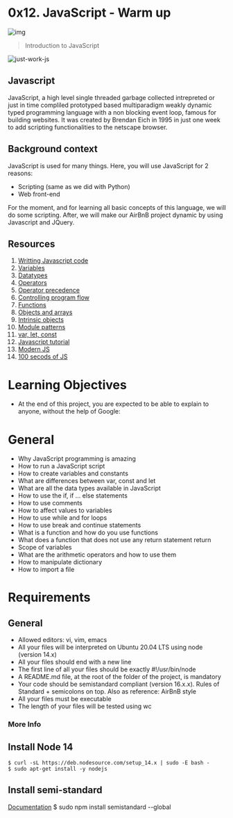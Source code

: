 # 0x12. JavaScript - Warm up

![img](https://assets.imaginablefutures.com/media/images/ALX_Logo.max-200x150.png)
> Introduction to JavaScript

![just-work-js](https://s3.amazonaws.com/intranet-projects-files/holbertonschool-higher-level_programming+/303/Javascript-535.png.jpeg)
## Javascript
JavaScript, a high level single threaded garbage collected intrepreted or just in time compliled  prototyped based multiparadigm  weakly dynamic typed programming language with a non blocking event loop, famous for building websites. It was created by Brendan Eich in 1995 in just one week to add scripting functionalities to the netscape browser.

## Background context
JavaScript is used for many things. Here, you will use JavaScript for 2 reasons:

- Scripting (same as we did with Python)
- Web front-end

For the moment, and for learning all basic concepts of this language, we will do some scripting. After, we will make our AirBnB project dynamic by using Javascript and JQuery.

## Resources 
1. [Writting Javascript code](https://developer.mozilla.org/en-US/docs/Learn/Getting_started_with_the_web/JavaScript_basics)
2. [Variables](https://developer.mozilla.org/en-US/docs/Learn/JavaScript/First_steps/Variables)
3. [Datatypes](https://developer.mozilla.org/en-US/docs/Web/JavaScript/Data_structures)
4. [Operators](https://developer.mozilla.org/en-US/docs/Learn/Getting_started_with_the_web/JavaScript_basics)
5. [Operator precedence](https://developer.mozilla.org/en-US/docs/Web/JavaScript/Reference/Operators/Operator_Precedence)
6. [Controlling program flow](https://developer.mozilla.org/en-US/docs/Web/JavaScript/Guide/Control_flow_and_error_handling)
7. [Functions](https://developer.mozilla.org/en-US/docs/Learn/JavaScript/Building_blocks/Functions)
8. [Objects and arrays](https://developer.mozilla.org/en-US/docs/Learn/JavaScript/Objects)
9. [Intrinsic objects](https://developer.mozilla.org/en-US/docs/Learn/JavaScript/Objects)
10. [Module patterns](http://darrenderidder.github.io/talks/ModulePatterns/#/)
11. [var, let, const](https://www.youtube.com/watch?v=sjyJBL5fkp8)
12. [Javascript tutorial](https://www.youtube.com/watch?v=vZBCTc9zHtI)
13. [Modern JS](https://github.com/mbeaudru/modern-js-cheatsheet)
14. [100 secods of JS](https://www.youtube.com/watch?v=DHjqpvDnNGE&t=20s)

# Learning Objectives
+ At the end of this project, you are expected to be able to explain to anyone, without the help of Google:

# General
+ Why JavaScript programming is amazing
+ How to run a JavaScript script
+ How to create variables and constants
+ What are differences between var, const and let
+ What are all the data types available in JavaScript
+ How to use the if, if ... else statements
+ How to use comments
+ How to affect values to variables
+ How to use while and for loops
+ How to use break and continue statements
+ What is a function and how do you use functions
+ What does a function that does not use any return statement return
+ Scope of variables
+ What are the arithmetic operators and how to use them
+ How to manipulate dictionary
+ How to import a file

# Requirements
## General
+ Allowed editors: vi, vim, emacs
+ All your files will be interpreted on Ubuntu 20.04 LTS using node (version 14.x)
+ All your files should end with a new line
+ The first line of all your files should be exactly #!/usr/bin/node
+ A README.md file, at the root of the folder of the project, is mandatory
+ Your code should be semistandard compliant (version 16.x.x). Rules of Standard + semicolons on top. Also as reference: AirBnB style
+ All your files must be executable
+ The length of your files will be tested using wc

### More Info

## Install Node 14
```
$ curl -sL https://deb.nodesource.com/setup_14.x | sudo -E bash -
$ sudo apt-get install -y nodejs
```

## Install semi-standard
[Documentation](https://github.com/standard/semistandard)
$ sudo npm install semistandard --global
```
